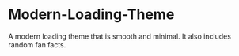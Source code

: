 # Modern-Loading-Theme
A modern loading theme that is smooth and minimal. It also includes random fan facts.
